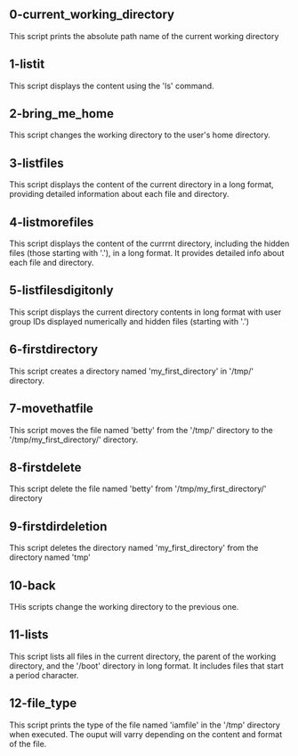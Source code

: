 ## 0-current_working_directory

This script prints the absolute path name of the current working directory

## 1-listit
This script displays the content using the 'ls' command.

## 2-bring_me_home
This script changes the working directory to the user's home directory.

## 3-listfiles
This script displays the content of the current directory in a long format, providing detailed information about each file and directory.

## 4-listmorefiles
This script displays the content of the currrnt directory, including the hidden files (those starting with '.'), in a long format.
It provides detailed info about each file and directory.

## 5-listfilesdigitonly
This script displays the current directory contents in long format with user group IDs displayed numerically and hidden files (starting with '.')

## 6-firstdirectory
This script creates a directory named 'my_first_directory' in '/tmp/' directory.

## 7-movethatfile
This script moves the file named 'betty' from the '/tmp/' directory to the '/tmp/my_first_directory/' directory.

## 8-firstdelete
This script delete the file named 'betty' from '/tmp/my_first_directory/' directory

## 9-firstdirdeletion
This script deletes the directory named 'my_first_directory' from the directory named 'tmp'

## 10-back
THis scripts change the working directory to the previous one.

## 11-lists
This script lists all files in the current directory, the parent of the working directory, and the '/boot' directory in long format.
It includes files that start a period character.

## 12-file_type
This script prints the type of the file named 'iamfile' in the '/tmp' directory when executed.
The ouput will varry depending on the content and format of the file.
